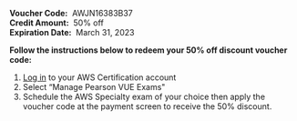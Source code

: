 
**Voucher Code:**  AWJN16383B37  
**Credit Amount:**  50% off  
**Expiration Date:**  March 31, 2023  

**Follow the instructions below to redeem your 50% off discount voucher code:**  

1.  [Log in](https://vmxwvcrs.r.us-east-1.awstrack.me/L0/https:%2F%2Femail.awscloud.com%2FMTEyLVRaTS03NjYAAAGICCDjgmEyWyQEssQlEJzGhI9P0OVg4JdIGfYAbIGvbGIm8GrXylhvxvXwCUufL3wQMp-CTmc=/1/0100018469283783-97985520-ab7e-4cf1-b17b-565dcb9e49ee-000000/qZAqPM5I2-361Ux76CIZyDpNrL8=295) to your AWS Certification account
2.  Select “Manage Pearson VUE Exams"
3.  Schedule the AWS Specialty exam of your choice then apply the voucher code at the payment screen to receive the 50% discount.